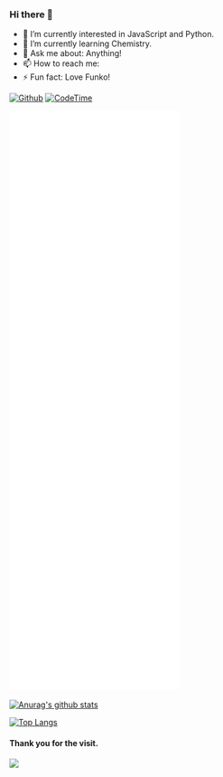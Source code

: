  ### Hi there 👋

 - 🔭 I’m currently interested in JavaScript and Python.
 - 🌱 I’m currently learning Chemistry.
 - 💬 Ask me about: Anything!
 - 📫 How to reach me: 
 - ⚡ Fun fact: Love Funko!

[![Github](https://img.shields.io/github/followers/EVAyo?label=Follow&style=social)](https://github.com/EVAyo)
[![CodeTime](https://img.shields.io/endpoint?style=social&url=https://codetime-api.datreks.com/badge/1959)](https://codetime.datreks.com)

![Top Langs](https://github.com/EVAyo/EVAyo/blob/main/github-metrics.svg)

[![Anurag's github stats](https://github-readme-stats.vercel.app/api?username=EVAyo&show_icons=true)](https://github.com/anuraghazra/github-readme-stats)

[![Top Langs](https://github-readme-stats.vercel.app/api/top-langs/?username=EVAyo&layout=compact)](https://github.com/anuraghazra/github-readme-stats)

#### Thank you for the visit.
![](http://profile-counter.glitch.me/EVAyo/count.svg)
